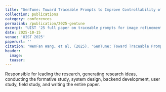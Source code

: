 ```yaml
---
title: "GenTune: Toward Traceable Prompts to Improve Controllability of Image Refinement in Environment Design"
collection: publications
category: conferences
permalink: /publication/2025-gentune
excerpt: "UIST '25 full paper on traceable prompts for image refinement in environment design."
date: 2025-10-15
venue: 'UIST 2025'
paperurl: ''
citation: 'WenFan Wang, et al. (2025). "GenTune: Toward Traceable Prompts to Improve Controllability of Image Refinement in Environment Design." <i>UIST 2025</i>.'
header:
  image: 
  teaser: 
---
```


Responsible for leading the research, generating research ideas, conducting the formative study, system design, backend development, user study, field study, and writing the entire paper.
